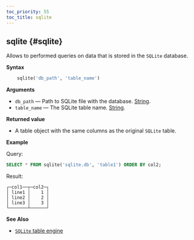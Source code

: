 ```yaml
---
toc_priority: 55
toc_title: sqlite
---
```


## sqlite {#sqlite}

Allows to performed queries on data that is stored in the `SQLite` database.

**Syntax** 

``` sql
    sqlite('db_path', 'table_name')
```

**Arguments** 

-   `db_path` — Path to SQLite file with the database. [String](../../sql-reference/data-types/string.md).
-   `table_name` — The SQLite table name. [String](../../sql-reference/data-types/string.md).

**Returned value**

-   A table object with the same columns as the original `SQLite` table.

**Example**

Query:

``` sql
SELECT * FROM sqlite('sqlite.db', 'table1') ORDER BY col2;
```

Result:

``` text
┌─col1──┬─col2─┐
│ line1	│    1 │
│ line2	│    2 │
│ line3	│    3 │
└───────┴──────┘
```

**See Also** 

-   [`SQLite` table engine](../../engines/table-engines/integrations/sqlite.md)